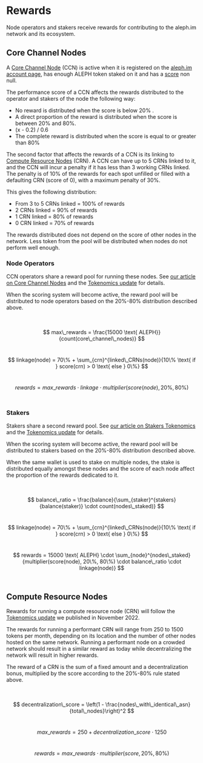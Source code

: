 # Rewards

Node operators and stakers receive rewards for contributing to the aleph.im network and its ecosystem.

## Core Channel Nodes

A [Core Channel Node](/nodes/core/introduction/) (CCN) is active when it is registered on the [aleph.im account page](
https://account.aleph.im), has enough ALEPH token staked on it and has a [score](/nodes/resources/scoring/) non null.

The performance score of a CCN affects the rewards distributed to the operator and stakers of the node the following way:

 - No reward is distributed when the score is below 20% .
 - A direct proportion of the reward is distributed when the score is between 20% and 80%.
 - (x - 0.2) / 0.6
 - The complete reward is distributed when the score is equal to or greater than 80%

The second factor that affects the rewards of a CCN is its linking to
[Compute Resource Nodes](/nodes/compute/introduction/) (CRN). A CCN can have up to 5 CRNs linked to it, and the CCN will incur a penalty if it has less than 3 working CRNs linked.
The penalty is of 10% of the rewards for each spot unfilled or filled with a defaulting CRN (score of 0), with a maximum penalty of 30%.

This gives the following distribution:

 - From 3 to 5 CRNs linked = 100% of rewards
 - 2 CRNs linked = 90% of rewards
 - 1 CRN linked = 80% of rewards
 - 0 CRN linked = 70% of rewards

The rewards distributed does not depend on the score of other nodes in the network. Less token from the pool
will be distributed when nodes do not perform well enough.

### Node Operators

CCN operators share a reward pool for running these nodes. See [our article on Core Channel Nodes](
https://medium.com/aleph-im/aleph-im-staking-go-live-part-1-core-channel-nodes-and-node-operators-97bfcd43157d) 
and the [Tokenomics update](https://medium.com/aleph-im/aleph-im-tokenomics-update-nov-2022-fd1027762d99) for 
details.

When the scoring system will become active, the reward pool will be distributed to node operators based on the 
20%-80% distribution described above.
<br><br><br>

$$
max\_rewards = \frac{15000 \text{ ALEPH}}{count(core\_channel\_nodes)}
$$
<br>

$$
linkage(node) = 70\% + \sum_{crn}^{linked\_CRNs(node)}{10\% \text{ if } score(crn) > 0 \text{ else } 0\%}
$$
<br>

$$
rewards = max\_rewards \cdot linkage \cdot multiplier(score(node), 20\%, 80\%)
$$
<br>

### Stakers

Stakers share a second reward pool. See [our article on Stakers Tokenomics](
https://medium.com/aleph-im/aleph-im-staking-go-live-part-2-stakers-tokenomics-663164b5ec78) and the
[Tokenomics update](https://medium.com/aleph-im/aleph-im-tokenomics-update-nov-2022-fd1027762d99) for details.

When the scoring system will become active, the reward pool will be distributed to stakers based on the 
20%-80% distribution described above.

When the same wallet is used to stake on multiple nodes, the stake is distributed equally amongst these nodes
and the score of each node affect the proportion of the rewards dedicated to it.
<br><br><br>

$$
balance\_ratio = \frac{balance}{\sum_{staker}^{stakers}{balance(staker)} \cdot count(nodes\_staked)}
$$
<br>

$$
linkage(node) = 70\% + \sum_{crn}^{linked\_CRNs(node)}{10\% \text{ if } score(crn) > 0 \text{ else } 0\%}
$$
<br>

$$
rewards = 15000 \text{ ALEPH} \cdot \sum_{node}^{nodes\_staked}{multiplier(score(node), 20\%, 80\%) \cdot balance\_ratio \cdot linkage(node)}
$$
<br>

## Compute Resource Nodes

Rewards for running a compute resource node (CRN) will follow the
[Tokenomics update](https://medium.com/aleph-im/aleph-im-tokenomics-update-nov-2022-fd1027762d99) we published in November 2022. 

The rewards for running a performant CRN will range from 250 to 1500 tokens per month, depending on its location and the number of other nodes hosted on the same network. Running a performant node on a crowded network should result in a similar reward as today while decentralizing the network will result in higher rewards.

The reward of a CRN is the sum of a fixed amount and a decentralization bonus, multiplied by the score according to the
20%-80% rule stated above.
<br><br><br>

$$
decentralization\_score = \left(1 - \frac{nodes\_with\_identical\_asn}{total\_nodes}\right)^2
$$
<br>

$$
max\_rewards = 250 + decentralization\_score \cdot 1250
$$
<br>

$$
rewards = max\_rewards \cdot multiplier(score, 20\%, 80\%)
$$